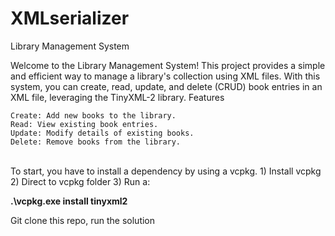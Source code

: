 # XMLserializer
Library Management System

Welcome to the Library Management System! This project provides a simple and efficient way to manage a library's collection using XML files. With this system, you can create, read, update, and delete (CRUD) book entries in an XML file, leveraging the TinyXML-2 library.
Features

    Create: Add new books to the library.
    Read: View existing book entries.
    Update: Modify details of existing books.
    Delete: Remove books from the library.
<br>
To start, you have to install a dependency by using a vcpkg.
1) Install vcpkg 
2) Direct to vcpkg folder
3) Run a:

**.\vcpkg.exe install tinyxml2**

Git clone this repo, run the solution
